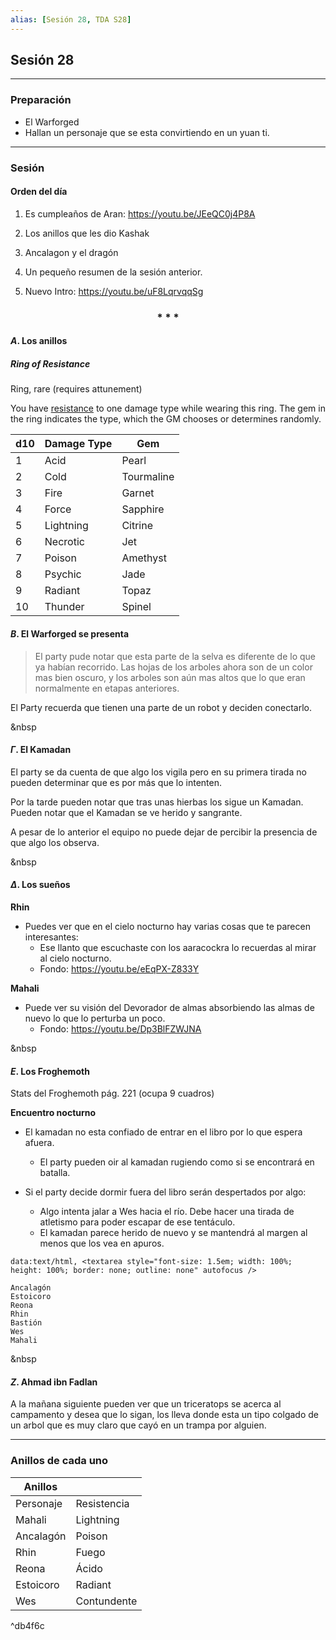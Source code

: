 ```yaml
---
alias: [Sesión 28, TDA S28]
---
```


## Sesión 28

---

### Preparación

+ El Warforged
+ Hallan un personaje que se esta convirtiendo en un yuan ti.

---

### Sesión

#### Orden del día
1. Es cumpleaños de Aran: https://youtu.be/JEeQC0j4P8A

1. Los anillos que les dio Kashak
2. Ancalagon y el dragón
3. Un pequeño resumen de la sesión anterior.  
4. Nuevo Intro: https://youtu.be/uF8LqrvqqSg

<div align='center'>
   <h3> * * * </h3>
</div>


#### $A$. Los anillos
##### Ring of Resistance

Ring, rare (requires attunement)

You have [resistance](https://www.5esrd.com/gamemastering/combat#TOC-Damage-Resistance-and-Vulnerability) to one damage type while wearing this ring. The gem in the ring indicates the type, which the GM chooses or determines randomly.

|d10| Damage Type|Gem|
|---|---|---|
|1|Acid|Pearl|
|2 |Cold| Tourmaline|
|3| Fire| Garnet|
|4| Force| Sapphire|
|5 |Lightning| Citrine|
|6 |Necrotic| Jet|
|7 |Poison |Amethyst|
|8 |Psychic| Jade|
|9| Radiant| Topaz|
|10| Thunder| Spinel|


#### $B$. El Warforged se presenta

>El party pude notar que esta parte de la selva es diferente de lo que ya habían recorrido. Las hojas de los arboles ahora son de un color mas bien oscuro, y los arboles son aún mas altos que lo que eran normalmente en etapas anteriores.

El Party recuerda que tienen una parte de un robot  y deciden conectarlo.

&nbsp

#### $\Gamma$. El Kamadan

El party se da cuenta de que algo los vigila pero en su primera tirada no pueden determinar que es por más que lo intenten.

Por la tarde pueden notar que tras unas hierbas los sigue un Kamadan. Pueden notar que el Kamadan se ve herido y sangrante.

A pesar de lo anterior el equipo no puede dejar de percibir la presencia de que algo los observa.

&nbsp

#### $\Delta$. Los sueños

**Rhin**
+ Puedes ver que en el cielo nocturno hay varias cosas que te parecen interesantes:
	+ Ese llanto que escuchaste con los aaracockra lo recuerdas al mirar al cielo nocturno.
	+ Fondo: https://youtu.be/eEqPX-Z833Y

**Mahali**
+ Puede ver su visión del Devorador de almas absorbiendo las almas de nuevo lo que lo perturba un poco.
	+ Fondo: https://youtu.be/Dp3BlFZWJNA

&nbsp

#### $E$. Los Froghemoth

Stats del Froghemoth pág. 221 (ocupa 9 cuadros)

**Encuentro nocturno**
+ El kamadan no esta confiado de entrar en el libro por lo que espera afuera.
	+ El party pueden oir al kamadan rugiendo como si se encontrará en batalla.

+ Si el party decide dormir fuera del libro serán despertados por algo:
	+ Algo intenta jalar a Wes hacia el río. Debe hacer una tirada de atletismo para poder escapar de ese tentáculo. 
	+ El kamadan parece herido de nuevo y se mantendrá al margen al menos que los vea en apuros.


```
data:text/html, <textarea style="font-size: 1.5em; width: 100%; height: 100%; border: none; outline: none" autofocus />
```

```
Ancalagón
Estoicoro
Reona
Rhin
Bastión
Wes
Mahali
```

&nbsp

#### $Z$. Ahmad ibn Fadlan

A la mañana siguiente pueden ver que un triceratops se acerca al campamento y desea que lo sigan, los lleva donde esta un tipo colgado de un arbol que es muy claro que cayó en un trampa por alguien.

---

### Anillos de cada uno


|Anillos| |
|---|---|
|Personaje|Resistencia|
|Mahali|Lightning|
|Ancalagón|Poison|
|Rhin|Fuego|
|Reona|Ácido|
|Estoicoro|Radiant|
|Wes|Contundente|

^db4f6c


